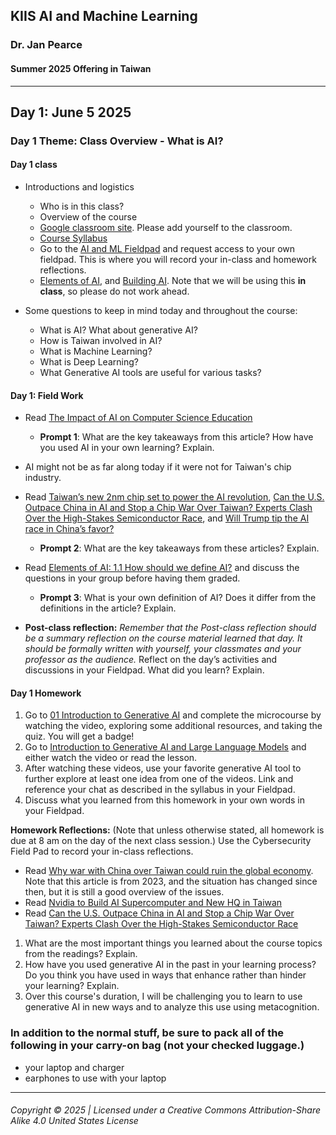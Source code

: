 ## KIIS AI and Machine Learning

### Dr. Jan Pearce

#### Summer 2025 Offering in Taiwan

---

## Day 1: June 5 2025

### Day 1 Theme: Class Overview - What is AI?

#### Day 1 class

- Introductions and logistics
  - Who is in this class?
  - Overview of the course
  - [Google classroom site](https://classroom.google.com/c/NjI5OTgzMTIxNjY0?cjc=rpt2rpgv). Please add yourself to the classroom.
  - [Course Syllabus](https://docs.google.com/document/d/1RQQXr5bMYzmBOjtXHsAXmbZOZL8kW23T/edit?usp=sharing&ouid=103905169133625663429&rtpof=true&sd=true)
  - Go to the [AI and ML Fieldpad](https://drive.google.com/drive/folders/1LhSdMsdJ1YXdxZiB7pcRdu_l_vcpZkLa?usp=sharing) and request access to your own fieldpad. This is where you will record your in-class and homework reflections.
  - [Elements of AI](https://course.elementsofai.com/), and [Building AI](https://buildingai.elementsofai.com/). Note that we will be using this **in class**, so please do not work ahead.

- Some questions to keep in mind today and throughout the course:
  - What is AI? What about generative AI?
  - How is Taiwan involved in AI?
  - What is Machine Learning?
  - What is Deep Learning?
  - What Generative AI tools are useful for various tasks?

#### Day 1: Field Work

- Read [The Impact of AI on Computer Science Education](https://cacm.acm.org/news/the-impact-of-ai-on-computer-science-education/)
  - **Prompt 1**: What are the key takeaways from this article? How have you used AI in your own learning? Explain.

- AI might not be as far along today if it were not for Taiwan's chip industry.
- Read [Taiwan’s new 2nm chip set to power the AI revolution](https://asiatimes.com/2025/04/taiwans-new-2nm-chip-set-to-power-the-ai-revolution/), [Can the U.S. Outpace China in AI and Stop a Chip War Over Taiwan? Experts Clash Over the High-Stakes Semiconductor Race](https://opentodebate.org/news_article/can-the-u-s-outpace-china-in-ai-and-stop-a-chip-war-over-taiwan-experts-clash-over-the-high-stakes-semiconductor-race/), and [Will Trump tip the AI race in China’s favor?](https://www.taipeitimes.com/News/editorials/archives/2025/06/01/2003837840)
  - **Prompt 2**: What are the key takeaways from these articles? Explain.

- Read [Elements of AI: 1.1 How should we define AI?](https://course.elementsofai.com/1/1) and discuss the questions in your group before having them graded.
  - **Prompt 3**: What is your own definition of AI? Does it differ from the definitions in the article? Explain.

- **Post-class reflection:** *Remember that the Post-class reflection should be a summary reflection on the course material learned that day. It should be formally written with yourself, your classmates and your professor as the audience.* Reflect on the day’s activities and discussions in your Fieldpad. What did you learn? Explain.

#### Day 1 Homework

1. Go to [01 Introduction to Generative AI](https://www.cloudskillsboost.google/paths/118/course_templates/536) and complete the microcourse by watching the video, exploring some additional resources, and taking the quiz. You will get a badge!
2. Go to [Introduction to Generative AI and Large Language Models](https://github.com/microsoft/generative-ai-for-beginners/tree/main/01-introduction-to-genai) and either watch the video or read the lesson.
3. After watching these videos, use your favorite generative AI tool to further explore at least one idea from one of the videos. Link and reference your chat as described in the syllabus in your Fieldpad.
4. Discuss what you learned from this homework in your own words in your Fieldpad.

**Homework Reflections:**
(Note that unless otherwise stated, all homework is due at 8 am on the day of the next class session.) Use the Cybersecurity Field Pad to record your in-class reflections.

- Read [Why war with China over Taiwan could ruin the global economy](https://www.nbcnews.com/news/world/taiwan-war-china-us-ruin-global-economy-semiconductors-chips-rcna91321). Note that this article is from 2023, and the situation has changed since then, but it is still a good overview of the issues.
- Read [Nvidia to Build AI Supercomputer and New HQ in Taiwan](https://decrypt.co/320840/nvidia-to-build-ai-supercomputer-and-new-hq-in-taiwan)
- Read [Can the U.S. Outpace China in AI and Stop a Chip War Over Taiwan? Experts Clash Over the High-Stakes Semiconductor Race](https://opentodebate.org/news_article/can-the-u-s-outpace-china-in-ai-and-stop-a-chip-war-over-taiwan-experts-clash-over-the-high-stakes-semiconductor-race/)

1. What are the most important things you learned about the course topics from the readings? Explain.
2. How have you used generative AI in the past in your learning process? Do you think you have used in ways that enhance rather than hinder your learning? Explain.
3. Over this course's duration, I will be challenging you to learn to use generative AI in new ways and to analyze this use using metacognition.

### In addition to the normal stuff, be sure to pack all of the following in your carry-on bag (not your checked luggage.)

- your laptop and charger
- earphones to use with your laptop

---
###### Copyright © 2025 | Licensed under a Creative Commons Attribution-Share Alike 4.0 United States License
